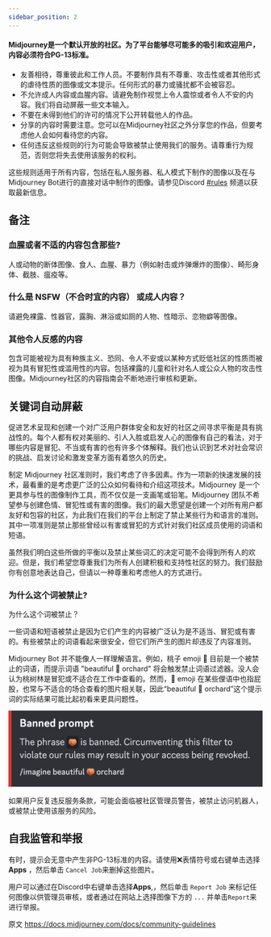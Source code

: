```yaml
---
sidebar_position: 2
---
```


#### Midjourney是一个默认开放的社区。为了平台能够尽可能多的吸引和欢迎用户，内容必须符合PG-13标准。

-   友善相待，尊重彼此和工作人员。不要制作具有不尊重、攻击性或者其他形式的虐待性质的图像或文本提示。任何形式的暴力或骚扰都不会被容忍。
-   不允许成人内容或血腥内容。请避免制作视觉上令人震惊或者令人不安的内容。我们将自动屏蔽一些文本输入。
-   不要在未得到他们的许可的情况下公开转载他人的作品。
-   分享的内容时需要注意。您可以在Midjourney社区之外分享您的作品，但要考虑他人会如何看待您的内容。
-   任何违反这些规则的行为可能会导致被禁止使用我们的服务。请尊重行为规范，否则您将失去使用该服务的权利。

这些规则适用于所有内容，包括在私人服务器、私人模式下制作的图像以及在与Midjourney Bot进行的直接对话中制作的图像。请参见Discord [#rules](https://discord.com/channels/662267976984297473/964598182225002516) 频道以获取最新信息。

## 备注

### 血腥或者不适的内容包含那些?

人或动物的断体图像、食人、血腥、暴力（例如射击或炸弹爆炸的图像）、畸形身体、截肢、瘟疫等。

### 什么是 NSFW（不合时宜的内容） 或成人内容？

请避免裸露、性器官，露胸、淋浴或如厕的人物、性暗示、恋物癖等图像。

###  其他令人反感的内容

包含可能被视为具有种族主义、恐同、令人不安或以某种方式贬低社区的性质而被视为具有冒犯性或滥用性的内容。包括裸露的儿童和针对名人或公众人物的攻击性图像。Midjourney社区的内容指南会不断地进行审核和更新。

##  关键词自动屏蔽


促进艺术呈现和创建一个对广泛用户群体安全和友好的社区之间寻求平衡是具有挑战性的。每个人都有权对美丽的、引人入胜或启发人心的图像有自己的看法，对于哪些内容是冒犯、不当或有害的也有许多个体解释。我们也认识到艺术对社会常识的挑战、启发讨论和激发变革方面有着悠久的历史。

制定 Midjourney 社区准则时，我们考虑了许多因素。作为一项新的快速发展的技术，最看重的是考虑更广泛的公众如何看待和介绍这项技术。Midjourney 是一个更具参与性的图像制作工具，而不仅仅是一支画笔或铅笔。Midjourney 团队不希望参与创建色情、冒犯性或有害的图像。我们的最大愿望是创建一个对所有用户都友好和包容的社区，为此我们在我们的平台上制定了禁止某些行为和语言的准则。其中一项准则是禁止那些曾经以有害或冒犯的方式针对我们社区成员使用的词语和短语。

虽然我们明白这些所做的平衡以及禁止某些词汇的决定可能不会得到所有人的欢迎。但是，我们希望您尊重我们为所有人创建积极和支持性社区的努力。我们鼓励你有创意地表达自己，但请以一种尊重和考虑他人的方式进行。

### 为什么这个词被禁止?

为什么这个词被禁止？

一些词语和短语被禁止是因为它们产生的内容被广泛认为是不适当、冒犯或有害的。有些被禁止的词语看起来很安全，但它们所产生的图片却违反了内容准则。

Midjourney Bot 并不能像人一样理解语言。例如，桃子 emoji 🍑 目前是一个被禁止的词语，而提示词语 "beautiful 🍑 orchard" 将会触发禁止词语过滤器。没人会认为桃树林是冒犯或不适合在工作中查看的。然而，🍑 emoji 在某些俚语中也指屁股，也常与不适合的场合查看的图片相关联，因此“beautiful 🍑 orchard”这个提示词的实际结果可能比起初看来更具问题性。

![](../../assets/doc/midjourney/MJ_banned_prompt_popup.png)


如果用户反复违反服务条款，可能会面临被社区管理员警告，被禁止访问机器人，或被禁止使用该服务的风险。

##  自我监管和举报


有时，提示会无意中产生非PG-13标准的内容。请使用❌表情符号或右键单击选择**Apps** ，然后单击 `Cancel Job`来删掉这些图片。


用户可以通过在Discord中右键单击选择**Apps**,，然后单击 `Report Job` 来标记任何图像以供管理员审核，或者通过在网站上选择图像下方的 `...` 并单击`Report`来进行举报。


原文 https://docs.midjourney.com/docs/community-guidelines